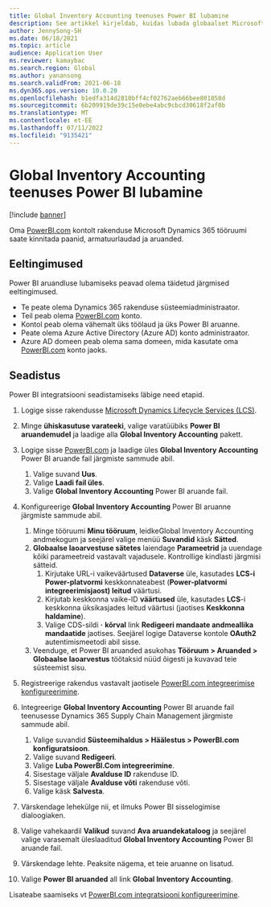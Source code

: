 ```yaml
---
title: Global Inventory Accounting teenuses Power BI lubamine
description: See artikkel kirjeldab, kuidas lubada globaalset Microsoft Power BI varude arvestust.
author: JennySong-SH
ms.date: 06/18/2021
ms.topic: article
audience: Application User
ms.reviewer: kamaybac
ms.search.region: Global
ms.author: yanansong
ms.search.validFrom: 2021-06-18
ms.dyn365.ops.version: 10.0.20
ms.openlocfilehash: b1edfa314d2810bff4cf02762aeb66bee801858d
ms.sourcegitcommit: 6b209919de39c15e0ebe4abc9cbcd30618f2af0b
ms.translationtype: MT
ms.contentlocale: et-EE
ms.lasthandoff: 07/11/2022
ms.locfileid: "9135421"
---
```

# <a name="enable-power-bi-for-global-inventory-accounting"></a>Global Inventory Accounting teenuses Power BI lubamine

[!include [banner](../includes/banner.md)]

Oma [PowerBI.com](https://powerbi.com/) kontolt rakenduse Microsoft Dynamics 365 tööruumi saate kinnitada paanid, armatuurlaudad ja aruanded.

## <a name="prerequisites"></a>Eeltingimused

Power BI aruandluse lubamiseks peavad olema täidetud järgmised eeltingimused.

- Te peate olema Dynamics 365 rakenduse süsteemiadministraator.
- Teil peab olema [PowerBI.com](https://powerbi.com/) konto.
- Kontol peab olema vähemalt üks töölaud ja üks Power BI aruanne.
- Peate olema Azure Active Directory (Azure AD) konto administraator.
- Azure AD domeen peab olema sama domeen, mida kasutate oma [PowerBI.com](https://powerbi.com/) konto jaoks.

## <a name="setup"></a>Seadistus

Power BI integratsiooni seadistamiseks läbige need etapid.

1. Logige sisse rakendusse [Microsoft Dynamics Lifecycle Services (LCS)](https://lcs.dynamics.com/Logon/Index).
1. Minge **ühiskasutuse varateeki**, valige varatüübiks **Power BI aruandemudel** ja laadige alla **Global Inventory Accounting** pakett. 
1. Logige sisse [PowerBI.com](https://app.powerbi.com/) ja laadige üles **Global Inventory Accounting** Power BI aruande fail järgmiste sammude abil.

    1. Valige suvand **Uus**.
    1. Valige **Laadi fail üles**.
    1. Valige **Global Inventory Accounting** Power BI aruande fail.

1. Konfigureerige **Global Inventory Accounting** Power BI aruanne järgmiste sammude abil.

    1. Minge tööruumi **Minu tööruum**, leidkeGlobal Inventory Accounting andmekogum ja seejärel valige menüü **Suvandid** käsk **Sätted**.
    1. **Globaalse laoarvestuse sätetes** laiendage **Parameetrid** ja uuendage kõiki parameetreid vastavalt vajadusele. Kontrollige kindlasti järgmisi sätteid.
        1. Kirjutake URL-i vaikeväärtused **Dataverse** üle, kasutades **LCS-i Power-platvormi** keskkonnateabest (**Power-platvormi integreerimisjaost) leitud** väärtusi.
        1. Kirjutab keskkonna vaike-ID **väärtused** üle, kasutades **LCS**-i keskkonna üksikasjades leitud väärtusi (jaotises **Keskkonna haldamine**).
        1. Valige CDS-sildi **·** **kõrval** link **Redigeeri mandaate andmeallika mandaatide** jaotises. Seejärel logige Dataverse kontole **OAuth2** autentimismeetodi abil sisse.
    1. Veenduge, et Power BI aruanded asukohas **Tööruum \> Aruanded \> Globaalse laoarvestus** töötaksid nüüd õigesti ja kuvavad teie süsteemist sisu.

1. Registreerige rakendus vastavalt jaotisele [PowerBI.com integreerimise konfigureerimine](../../fin-ops-core/dev-itpro/analytics/configure-power-bi-integration.md#registration-process).
1. Integreerige **Global Inventory Accounting** Power BI aruande fail teenusesse Dynamics 365 Supply Chain Management järgmiste sammude abil.

    1. Valige suvandid **Süsteemihaldus \> Häälestus \> PowerBI.com konfiguratsioon**.
    1. Valige suvand **Redigeeri**.
    1. Valige **Luba PowerBI.Com integreerimine**.
    1. Sisestage väljale **Avalduse ID** rakenduse ID.
    1. Sisestage väljale **Avalduse võti** rakenduse võti.
    1. Valige käsk **Salvesta**.

1. Värskendage lehekülge nii, et ilmuks Power BI sisselogimise dialoogiaken.
1. Valige vahekaardil **Valikud** suvand **Ava aruandekataloog** ja seejärel valige varasemalt üleslaaditud **Global Inventory Accounting** Power BI aruande fail.
1. Värskendage lehte. Peaksite nägema, et teie aruanne on lisatud.
1. Valige **Power BI aruanded** all link **Global Inventory Accounting**.

Lisateabe saamiseks vt [PowerBI.com integratsiooni konfigureerimine](../../fin-ops-core/dev-itpro/analytics/configure-power-bi-integration.md).

